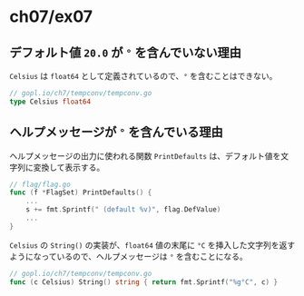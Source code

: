 # ch07/ex07

## デフォルト値 `20.0` が `°` を含んでいない理由

`Celsius` は `float64` として定義されているので、`°` を含むことはできない。

```go
// gopl.io/ch7/tempconv/tempconv.go
type Celsius float64
```

## ヘルプメッセージが `°` を含んでいる理由

ヘルプメッセージの出力に使われる関数 `PrintDefaults` は、デフォルト値を文字列に変換して表示する。

```go
// flag/flag.go
func (f *FlagSet) PrintDefaults() {
    ...
    s += fmt.Sprintf(" (default %v)", flag.DefValue)
    ...
}
```

`Celsius` の `String()` の実装が、`float64` 値の末尾に `°C` を挿入した文字列を返すようになっているので、ヘルプメッセージは `°` を含むことになる。

```go
// gopl.io/ch7/tempconv/tempconv.go
func (c Celsius) String() string { return fmt.Sprintf("%g°C", c) }
```

